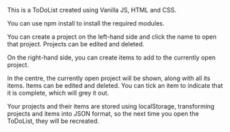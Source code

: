 This is a ToDoList created using Vanilla JS, HTML and CSS.

You can use npm install to install the required modules.

You can create a project on the left-hand side and click the name to open that project. Projects can be edited and deleted.

On the right-hand side, you can create items to add to the currently open project.

In the centre, the currently open project will be shown, along with all its items. Items can be edited and deleted. You can tick an item to indicate that it is complete, which will grey it out.

Your projects and their items are stored using localStorage, transforming projects and items into JSON format, so the next time you open the ToDoList, they will be recreated.